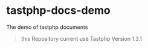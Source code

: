 # tastphp-docs-demo
The demo of tastphp documents

> this  Repository current use Tastphp Version 1.3.1
